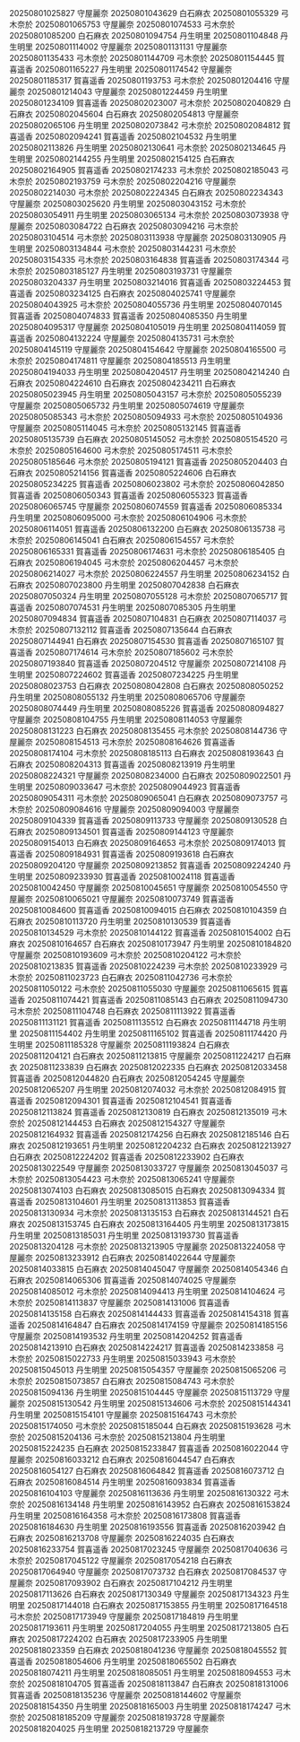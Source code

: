 20250801025827 守屋麗奈
20250801043629 白石麻衣
20250801055329 弓木奈於
20250801065753 守屋麗奈
20250801074533 弓木奈於
20250801085200 白石麻衣
20250801094754 丹生明里
20250801104848 丹生明里
20250801114002 守屋麗奈
20250801131131 守屋麗奈
20250801135433 弓木奈於
20250801144709 弓木奈於
20250801154445 賀喜遥香
20250801165227 丹生明里
20250801174542 守屋麗奈
20250801185317 賀喜遥香
20250801193753 弓木奈於
20250801204416 守屋麗奈
20250801214043 守屋麗奈
20250801224459 丹生明里
20250801234109 賀喜遥香
20250802023007 弓木奈於
20250802040829 白石麻衣
20250802045604 白石麻衣
20250802054813 守屋麗奈
20250802065106 丹生明里
20250802073842 弓木奈於
20250802084812 賀喜遥香
20250802094241 賀喜遥香
20250802104532 丹生明里
20250802113826 丹生明里
20250802130641 弓木奈於
20250802134645 丹生明里
20250802144255 丹生明里
20250802154125 白石麻衣
20250802164905 賀喜遥香
20250802174233 弓木奈於
20250802185043 弓木奈於
20250802193759 弓木奈於
20250802204216 守屋麗奈
20250802214030 弓木奈於
20250802224345 白石麻衣
20250802234343 守屋麗奈
20250803025620 丹生明里
20250803043152 弓木奈於
20250803054911 丹生明里
20250803065134 弓木奈於
20250803073938 守屋麗奈
20250803084722 白石麻衣
20250803094216 弓木奈於
20250803104514 弓木奈於
20250803113938 守屋麗奈
20250803130905 丹生明里
20250803134844 弓木奈於
20250803144231 弓木奈於
20250803154335 弓木奈於
20250803164838 賀喜遥香
20250803174344 弓木奈於
20250803185127 丹生明里
20250803193731 守屋麗奈
20250803204337 丹生明里
20250803214016 賀喜遥香
20250803224453 賀喜遥香
20250803234125 白石麻衣
20250804025741 守屋麗奈
20250804043925 弓木奈於
20250804055736 丹生明里
20250804070145 賀喜遥香
20250804074833 賀喜遥香
20250804085350 丹生明里
20250804095317 守屋麗奈
20250804105019 丹生明里
20250804114059 賀喜遥香
20250804132224 守屋麗奈
20250804135731 弓木奈於
20250804145119 守屋麗奈
20250804154642 守屋麗奈
20250804165500 弓木奈於
20250804174811 守屋麗奈
20250804185513 丹生明里
20250804194033 丹生明里
20250804204517 丹生明里
20250804214240 白石麻衣
20250804224610 白石麻衣
20250804234211 白石麻衣
20250805023945 丹生明里
20250805043157 弓木奈於
20250805055239 守屋麗奈
20250805065732 丹生明里
20250805074619 守屋麗奈
20250805085343 弓木奈於
20250805094933 弓木奈於
20250805104936 守屋麗奈
20250805114045 弓木奈於
20250805132145 賀喜遥香
20250805135739 白石麻衣
20250805145052 弓木奈於
20250805154520 弓木奈於
20250805164600 弓木奈於
20250805174511 弓木奈於
20250805185646 弓木奈於
20250805194121 賀喜遥香
20250805204403 白石麻衣
20250805214156 賀喜遥香
20250805224606 白石麻衣
20250805234225 賀喜遥香
20250806023802 弓木奈於
20250806042850 賀喜遥香
20250806050343 賀喜遥香
20250806055323 賀喜遥香
20250806065745 守屋麗奈
20250806074559 賀喜遥香
20250806085334 丹生明里
20250806095000 弓木奈於
20250806104906 弓木奈於
20250806114051 賀喜遥香
20250806132200 白石麻衣
20250806135738 弓木奈於
20250806145041 白石麻衣
20250806154557 弓木奈於
20250806165331 賀喜遥香
20250806174631 弓木奈於
20250806185405 白石麻衣
20250806194045 弓木奈於
20250806204457 弓木奈於
20250806214027 弓木奈於
20250806224557 丹生明里
20250806234152 白石麻衣
20250807023800 丹生明里
20250807042838 白石麻衣
20250807050324 丹生明里
20250807055128 弓木奈於
20250807065717 賀喜遥香
20250807074531 丹生明里
20250807085305 丹生明里
20250807094834 賀喜遥香
20250807104831 白石麻衣
20250807114037 弓木奈於
20250807132112 賀喜遥香
20250807135644 白石麻衣
20250807144941 白石麻衣
20250807154530 賀喜遥香
20250807165107 賀喜遥香
20250807174614 弓木奈於
20250807185602 弓木奈於
20250807193840 賀喜遥香
20250807204512 守屋麗奈
20250807214108 丹生明里
20250807224602 賀喜遥香
20250807234225 丹生明里
20250808023753 白石麻衣
20250808042808 白石麻衣
20250808050252 丹生明里
20250808055132 丹生明里
20250808065706 守屋麗奈
20250808074449 丹生明里
20250808085226 賀喜遥香
20250808094827 守屋麗奈
20250808104755 丹生明里
20250808114053 守屋麗奈
20250808131223 白石麻衣
20250808135455 弓木奈於
20250808144736 守屋麗奈
20250808154513 弓木奈於
20250808164626 賀喜遥香
20250808174104 弓木奈於
20250808185113 白石麻衣
20250808193643 白石麻衣
20250808204313 賀喜遥香
20250808213919 丹生明里
20250808224321 守屋麗奈
20250808234000 白石麻衣
20250809022501 丹生明里
20250809033647 弓木奈於
20250809044923 賀喜遥香
20250809054311 弓木奈於
20250809065041 白石麻衣
20250809073757 弓木奈於
20250809084616 守屋麗奈
20250809094003 守屋麗奈
20250809104339 賀喜遥香
20250809113733 守屋麗奈
20250809130528 白石麻衣
20250809134501 賀喜遥香
20250809144123 守屋麗奈
20250809154013 白石麻衣
20250809164653 弓木奈於
20250809174013 賀喜遥香
20250809184931 賀喜遥香
20250809193618 白石麻衣
20250809204120 守屋麗奈
20250809213852 賀喜遥香
20250809224240 丹生明里
20250809233930 賀喜遥香
20250810024118 賀喜遥香
20250810042450 守屋麗奈
20250810045651 守屋麗奈
20250810054550 守屋麗奈
20250810065021 守屋麗奈
20250810073749 賀喜遥香
20250810084600 賀喜遥香
20250810094015 白石麻衣
20250810104359 白石麻衣
20250810113720 丹生明里
20250810130539 賀喜遥香
20250810134529 弓木奈於
20250810144122 賀喜遥香
20250810154002 白石麻衣
20250810164657 白石麻衣
20250810173947 丹生明里
20250810184820 守屋麗奈
20250810193609 弓木奈於
20250810204122 弓木奈於
20250810213835 賀喜遥香
20250810224239 弓木奈於
20250810233929 弓木奈於
20250811023723 白石麻衣
20250811042736 弓木奈於
20250811050122 弓木奈於
20250811055030 守屋麗奈
20250811065615 賀喜遥香
20250811074421 賀喜遥香
20250811085143 白石麻衣
20250811094730 弓木奈於
20250811104748 白石麻衣
20250811113922 賀喜遥香
20250811131121 賀喜遥香
20250811135512 白石麻衣
20250811144718 丹生明里
20250811154402 丹生明里
20250811165102 賀喜遥香
20250811174420 丹生明里
20250811185328 守屋麗奈
20250811193824 白石麻衣
20250811204121 白石麻衣
20250811213815 守屋麗奈
20250811224217 白石麻衣
20250811233839 白石麻衣
20250812022335 白石麻衣
20250812033458 賀喜遥香
20250812044820 白石麻衣
20250812054245 守屋麗奈
20250812065207 丹生明里
20250812074032 弓木奈於
20250812084915 賀喜遥香
20250812094301 賀喜遥香
20250812104541 賀喜遥香
20250812113824 賀喜遥香
20250812130819 白石麻衣
20250812135019 弓木奈於
20250812144453 白石麻衣
20250812154327 守屋麗奈
20250812164932 賀喜遥香
20250812174256 白石麻衣
20250812185146 白石麻衣
20250812193651 丹生明里
20250812204232 白石麻衣
20250812213927 白石麻衣
20250812224202 賀喜遥香
20250812233902 白石麻衣
20250813022549 守屋麗奈
20250813033727 守屋麗奈
20250813045037 弓木奈於
20250813054423 弓木奈於
20250813065241 守屋麗奈
20250813074103 白石麻衣
20250813085015 白石麻衣
20250813094334 賀喜遥香
20250813104601 丹生明里
20250813113853 賀喜遥香
20250813130934 弓木奈於
20250813135153 白石麻衣
20250813144521 白石麻衣
20250813153745 白石麻衣
20250813164405 丹生明里
20250813173815 丹生明里
20250813185031 丹生明里
20250813193730 賀喜遥香
20250813204128 弓木奈於
20250813213905 守屋麗奈
20250813224058 守屋麗奈
20250813233912 白石麻衣
20250814022644 守屋麗奈
20250814033815 白石麻衣
20250814045047 守屋麗奈
20250814054346 白石麻衣
20250814065306 賀喜遥香
20250814074025 守屋麗奈
20250814085012 弓木奈於
20250814094413 丹生明里
20250814104624 弓木奈於
20250814113837 守屋麗奈
20250814131006 賀喜遥香
20250814135158 白石麻衣
20250814144433 賀喜遥香
20250814154318 賀喜遥香
20250814164847 白石麻衣
20250814174159 守屋麗奈
20250814185156 守屋麗奈
20250814193532 丹生明里
20250814204252 賀喜遥香
20250814213910 白石麻衣
20250814224217 賀喜遥香
20250814233858 弓木奈於
20250815022733 丹生明里
20250815033943 弓木奈於
20250815045013 丹生明里
20250815054357 守屋麗奈
20250815065206 弓木奈於
20250815073857 白石麻衣
20250815084743 弓木奈於
20250815094136 丹生明里
20250815104445 守屋麗奈
20250815113729 守屋麗奈
20250815130542 丹生明里
20250815134606 弓木奈於
20250815144341 丹生明里
20250815154101 守屋麗奈
20250815164743 弓木奈於
20250815174050 弓木奈於
20250815185044 白石麻衣
20250815193628 弓木奈於
20250815204136 弓木奈於
20250815213804 丹生明里
20250815224235 白石麻衣
20250815233847 賀喜遥香
20250816022044 守屋麗奈
20250816033212 白石麻衣
20250816044547 白石麻衣
20250816054127 白石麻衣
20250816064842 賀喜遥香
20250816073712 白石麻衣
20250816084514 丹生明里
20250816093834 賀喜遥香
20250816104103 守屋麗奈
20250816113636 丹生明里
20250816130322 弓木奈於
20250816134148 丹生明里
20250816143952 白石麻衣
20250816153824 丹生明里
20250816164358 弓木奈於
20250816173808 賀喜遥香
20250816184630 丹生明里
20250816193556 賀喜遥香
20250816203942 白石麻衣
20250816213708 守屋麗奈
20250816224035 白石麻衣
20250816233754 賀喜遥香
20250817023245 守屋麗奈
20250817040636 弓木奈於
20250817045122 守屋麗奈
20250817054218 白石麻衣
20250817064940 守屋麗奈
20250817073732 白石麻衣
20250817084537 守屋麗奈
20250817093902 白石麻衣
20250817104212 丹生明里
20250817113626 白石麻衣
20250817130349 守屋麗奈
20250817134323 丹生明里
20250817144018 白石麻衣
20250817153855 丹生明里
20250817164518 弓木奈於
20250817173949 守屋麗奈
20250817184819 丹生明里
20250817193611 丹生明里
20250817204055 丹生明里
20250817213805 白石麻衣
20250817224202 白石麻衣
20250817233905 丹生明里
20250818023359 白石麻衣
20250818041236 守屋麗奈
20250818045552 賀喜遥香
20250818054606 丹生明里
20250818065502 白石麻衣
20250818074211 丹生明里
20250818085051 丹生明里
20250818094553 弓木奈於
20250818104705 賀喜遥香
20250818113847 白石麻衣
20250818131006 賀喜遥香
20250818135236 守屋麗奈
20250818144602 守屋麗奈
20250818154350 丹生明里
20250818165003 丹生明里
20250818174247 弓木奈於
20250818185209 守屋麗奈
20250818193728 守屋麗奈
20250818204025 丹生明里
20250818213729 守屋麗奈
